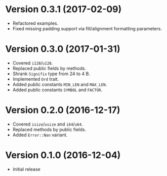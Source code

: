 # Version 0.3.1 (2017-02-09)

* Refactored examples.
* Fixed missing padding support via fill/alignment formatting parameters.

# Version 0.3.0 (2017-01-31)

* Covered `i128`/`u128`.
* Replaced public fields by methods.
* Shrank `Signifix` type from 24 to 4 B.
* Implemented `Ord` trait.
* Added public constants `MIN_LEN` and `MAX_LEN`.
* Added public constants `SYMBOL` and `FACTOR`.

# Version 0.2.0 (2016-12-17)

* Covered `isize`/`usize` and `i64`/`u64`.
* Replaced methods by public fields.
* Added `Error::Nan` variant.

# Version 0.1.0 (2016-12-04)

* Initial release
